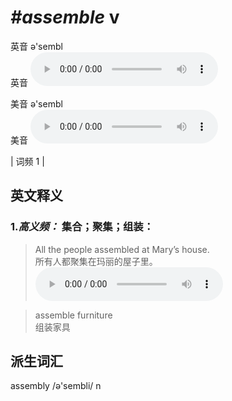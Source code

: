 # ***\#assemble*** v
英音 ə'sembl  
英音
<audio src="./media/assemble-B.aac" controls="controls"></audio>

美音 ə'sembl  
美音
<audio src="./media/assemble.aac" controls="controls"></audio>



| 词频 1 |  

英文释义
---
### 1.*高义频：* **集合；聚集；组装：**  

 > All the people assembled at Mary’s house.   
 > 所有人都聚集在玛丽的屋子里。    
<audio src="./media/1-assemble.aac" controls="controls"></audio>

 > assemble furniture  
 > 组装家具    


派生词汇
---
assembly /ə'sembli/ n   

